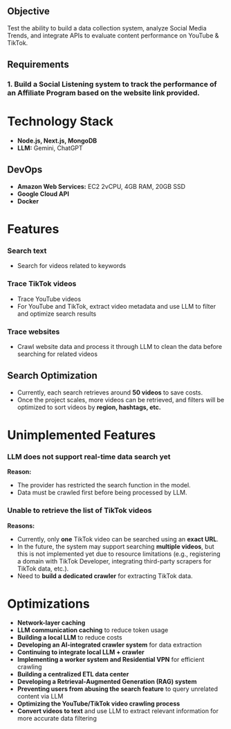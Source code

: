 ## Objective

Test the ability to build a data collection system, analyze Social Media Trends, and integrate APIs to evaluate content performance on YouTube & TikTok.

## Requirements

### 1. Build a Social Listening system to track the performance of an Affiliate Program based on the website link provided.

# Technology Stack

- **Node.js, Next.js, MongoDB**
- **LLM:** Gemini, ChatGPT

## DevOps

- **Amazon Web Services:** EC2 2vCPU, 4GB RAM, 20GB SSD
- **Google Cloud API**
- **Docker**

# Features

### Search text
- Search for videos related to keywords

### Trace TikTok videos
- Trace YouTube videos
- For YouTube and TikTok, extract video metadata and use LLM to filter and optimize search results

### Trace websites
- Crawl website data and process it through LLM to clean the data before searching for related videos

## Search Optimization
- Currently, each search retrieves around **50 videos** to save costs.
- Once the project scales, more videos can be retrieved, and filters will be optimized to sort videos by **region, hashtags, etc.**

# Unimplemented Features

### LLM does not support real-time data search yet  
**Reason:**  
- The provider has restricted the search function in the model.  
- Data must be crawled first before being processed by LLM.

### Unable to retrieve the list of TikTok videos  
**Reasons:**  
- Currently, only **one** TikTok video can be searched using an **exact URL**.  
- In the future, the system may support searching **multiple videos**, but this is not implemented yet due to resource limitations (e.g., registering a domain with TikTok Developer, integrating third-party scrapers for TikTok data, etc.).  
- Need to **build a dedicated crawler** for extracting TikTok data.

# Optimizations

- **Network-layer caching**
- **LLM communication caching** to reduce token usage
- **Building a local LLM** to reduce costs
- **Developing an AI-integrated crawler system** for data extraction
- **Continuing to integrate local LLM + crawler**
- **Implementing a worker system and Residential VPN** for efficient crawling
- **Building a centralized ETL data center**
- **Developing a Retrieval-Augmented Generation (RAG) system**
- **Preventing users from abusing the search feature** to query unrelated content via LLM
- **Optimizing the YouTube/TikTok video crawling process**
- **Convert videos to text** and use LLM to extract relevant information for more accurate data filtering
